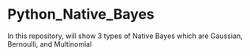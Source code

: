 # Python_Native_Bayes
In this repository, will show 3 types of Native Bayes which are Gaussian, Bernoulli, and Multinomial
